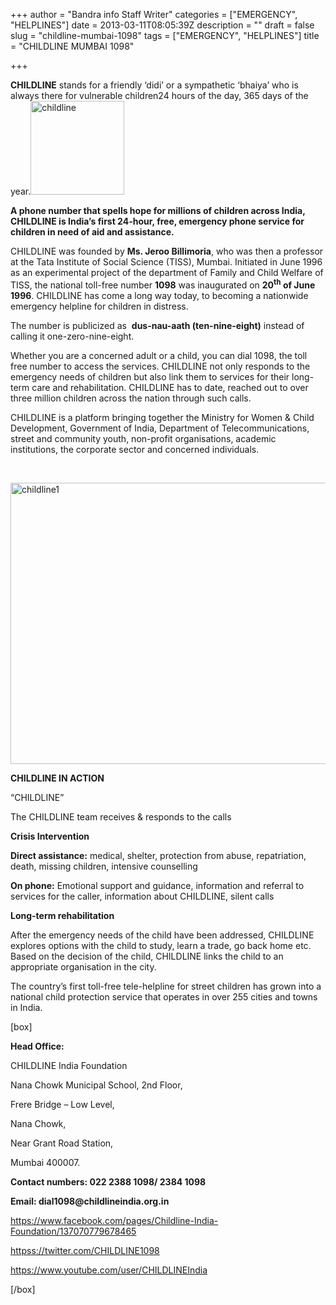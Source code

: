 +++
author = "Bandra info Staff Writer"
categories = ["EMERGENCY", "HELPLINES"]
date = 2013-03-11T08:05:39Z
description = ""
draft = false
slug = "childline-mumbai-1098"
tags = ["EMERGENCY", "HELPLINES"]
title = "CHILDLINE MUMBAI 1098"

+++


<p style="text-align: left;"><b>CHIL</b><b>DLINE</b> stands for a friendly &#8216;didi&#8217; or a sympathetic &#8216;bhaiya&#8217; who is always there for vulnerable children24 hours of the day, 365 days of the year.<a href="https://i2.wp.com/bandra.info/wp-content/uploads/2013/04/childline.jpg?ssl=1"><img loading="lazy" class="size-thumbnail wp-image-524 alignright" alt="childline" src="https://i2.wp.com/bandra.info/wp-content/uploads/2013/04/childline.jpg?resize=150%2C150&#038;ssl=1" width="150" height="150" data-recalc-dims="1" /></a></p>
<p><b>A phone number that spells hope for millions of children across India, CHILDLINE is India&#8217;s first 24-hour, free, emergency phone service for children in need of aid and assistance.</b></p>
<p>CHILDLINE was founded by <b>Ms. Jeroo Billimoria</b>, who was then a professor at the Tata Institute of Social Science (TISS), Mumbai. Initiated in June 1996 as an experimental project of the department of Family and Child Welfare of TISS, the national toll-free number <strong>1098</strong> was inaugurated on <strong>20<sup>th</sup> of June 1996</strong>. CHILDLINE has come a long way today, to becoming a nationwide emergency helpline for children in distress.</p>
<p>The number is publicized as  <strong>dus-nau-aath (ten-nine-eight)</strong> instead of calling it one-zero-nine-eight.</p>
<p>Whether you are a concerned adult or a child, you can dial 1098, the toll free number to access the services. CHILDLINE not only responds to the emergency needs of children but also link them to services for their long-term care and rehabilitation. CHILDLINE has to date, reached out to over three million children across the nation through such calls.</p>
<p>CHILDLINE is a platform bringing together the Ministry for Women &amp; Child Development, Government of India, Department of Telecommunications, street and community youth, non-profit organisations, academic institutions, the corporate sector and concerned individuals.</p>
<p>&nbsp;</p>
<p><a href="https://i2.wp.com/bandra.info/wp-content/uploads/2013/04/childline1.jpg?ssl=1"><img loading="lazy" class="size-full wp-image-525 aligncenter" alt="childline1" src="https://i2.wp.com/bandra.info/wp-content/uploads/2013/04/childline1.jpg?resize=600%2C450&#038;ssl=1" width="600" height="450" srcset="https://i2.wp.com/bandra.info/wp-content/uploads/2013/04/childline1.jpg?w=600&amp;ssl=1 600w, https://i2.wp.com/bandra.info/wp-content/uploads/2013/04/childline1.jpg?resize=300%2C225&amp;ssl=1 300w" sizes="(max-width: 600px) 100vw, 600px" data-recalc-dims="1" /></a></p>
<p><b>CHILDLINE IN ACTION</b></p>
<p>&#8220;CHILDLINE&#8221;</p>
<p>The CHILDLINE team receives &amp; responds to the calls</p>
<p><b>Crisis Intervention</b></p>
<p><b>Direct assistance:</b> medical, shelter, protection from abuse, repatriation, death, missing children, intensive counselling</p>
<p><b>On phone:</b> Emotional support and guidance, information and referral to services for the caller, information about CHILDLINE, silent calls</p>
<p><b>Long-term rehabilitation</b></p>
<p>After the emergency needs of the child have been addressed, CHILDLINE explores options with the child to study, learn a trade, go back home etc. Based on the decision of the child, CHILDLINE links the child to an appropriate organisation in the city.</p>
<p>The country&#8217;s first toll-free tele-helpline for street children has grown into a national child protection service that operates in over 255 cities and towns in India.</p>
[box]
<p><b>Head Office: </b></p>
<p>CHILDLINE India Foundation</p>
<p>Nana Chowk Municipal School, 2nd Floor,</p>
<p>Frere Bridge &#8211; Low Level,</p>
<p>Nana Chowk,</p>
<p>Near Grant Road Station,</p>
<p>Mumbai 400007.</p>
<p><b>Contact numbers: 022 2388 1098/ 2384 1098</b></p>
<p><b>Email: dial1098@childlineindia.org.in</b></p>
<p><a href="https://www.facebook.com/pages/Childline-India-Foundation/137070779678465">https://www.facebook.com/pages/Childline-India-Foundation/137070779678465</a></p>
<p><a href="httpss://twitter.com/CHILDLINE1098">httpss://twitter.com/CHILDLINE1098</a></p>
<p><a href="https://www.youtube.com/user/CHILDLINEIndia">https://www.youtube.com/user/CHILDLINEIndia</a></p>
[/box]



